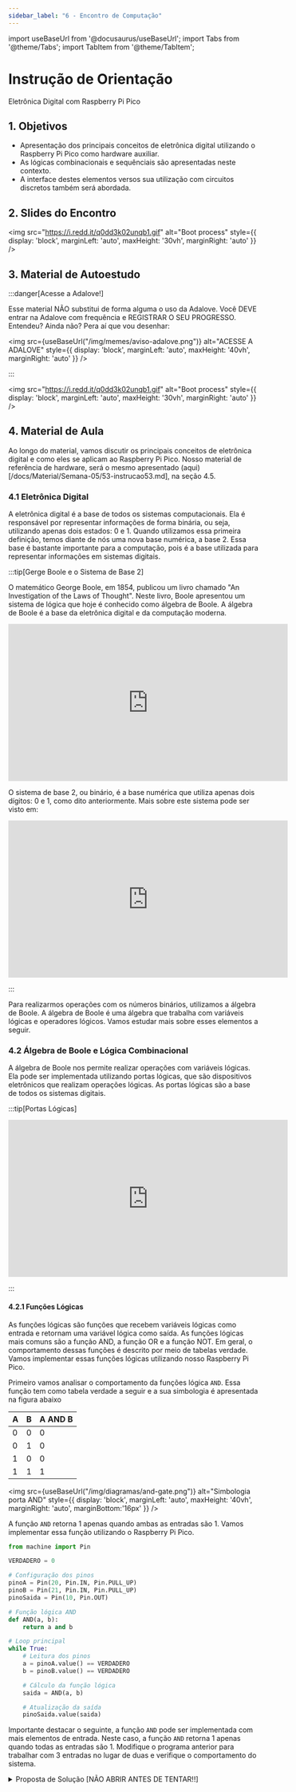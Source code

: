 ```yaml
---
sidebar_label: "6 - Encontro de Computação"
---
```


import useBaseUrl from '@docusaurus/useBaseUrl';
import Tabs from '@theme/Tabs';
import TabItem from '@theme/TabItem';

# Instrução de Orientação	

Eletrônica Digital com Raspberry Pi Pico	

## 1. Objetivos

- Apresentação dos principais conceitos de eletrônica digital utilizando o Raspberry Pi Pico como hardware auxiliar. 
- As lógicas combinacionais e sequênciais são apresentadas neste contexto.
- A interface destes elementos versos sua utilização com circuitos discretos também será abordada.

## 2. Slides do Encontro

<!-- <iframe src="https://docs.google.com/presentation/d/e/2PACX-1vSG6q7EZA2isyGW3V_1pXMM7IJquzznhrFYcQA0ygtI8Nfv7v7SvdBN_jbO2XuOBN3kg1zpmRzti5Om/embed?start=false&loop=false&delayms=3000" frameborder="0" width="75%" height="400" allowfullscreen="true" mozallowfullscreen="true" webkitallowfullscreen="true" style={{ display: 'block', marginLeft: 'auto', marginRight: 'auto' }}></iframe> -->

<img src="https://i.redd.it/q0dd3k02unqb1.gif" alt="Boot process" style={{ display: 'block', marginLeft: 'auto', maxHeight: '30vh', marginRight: 'auto' }} />

## 3. Material de Autoestudo

:::danger[Acesse a Adalove!]

Esse material NÃO substitui de forma alguma o uso da Adalove. Você DEVE entrar na Adalove com frequência e REGISTRAR O SEU PROGRESSO. Entendeu? Ainda não? Pera aí que vou desenhar:

<img src={useBaseUrl("/img/memes/aviso-adalove.png")} alt="ACESSE A ADALOVE" style={{ display: 'block', marginLeft: 'auto', maxHeight: '40vh', marginRight: 'auto' }} />

:::

<!-- <Tabs>
  <TabItem value="autoestudos-obrigatorios" label="📘 Autoestudos Obrigatórios" default>
     
    <details> 
        <summary mdxType="summary"> Python TinyDB: base de dados em arquivos JSON</summary>

        - https://www.youtube.com/watch?v=99Vm0c9eNOA
    </details> 
    
  </TabItem>
  <TabItem value="autoestudos-opcionais" label="📔 Autoestudos Opcionais">
     
        <img class="image-intro" src={useBaseUrl("/img/memes/mash_celebrando.gif")} style={{ display: 'block', marginLeft: 'auto', maxHeight: '40vh', marginRight: 'auto' }}/>

  </TabItem>
  <TabItem value="autoestudos-adicionais" label="📓 Autoestudos Adicionais">
    
    <details> 
        <summary mdxType="summary">	Lean Inception em 15 Minutos | 📎 Zup Clipes ✂️</summary>

        - https://www.youtube.com/watch?v=8BI6jFwmVPA
    </details> 

  </TabItem>
</Tabs> -->

<img src="https://i.redd.it/q0dd3k02unqb1.gif" alt="Boot process" style={{ display: 'block', marginLeft: 'auto', maxHeight: '30vh', marginRight: 'auto' }} />

## 4. Material de Aula

Ao longo do material, vamos discutir os principais conceitos de eletrônica digital e como eles se aplicam ao Raspberry Pi Pico.
Nosso material de referência de hardware, será o mesmo apresentado (aqui)[/docs/Material/Semana-05/53-instrucao53.md], na seção 4.5.

### 4.1 Eletrônica Digital

A eletrônica digital é a base de todos os sistemas computacionais. Ela é responsável por representar informações de forma binária, ou seja, utilizando apenas dois estados: 0 e 1. 
Quando utilizamos essa primeira definição, temos diante de nós uma nova base numérica, a base 2. Essa base é bastante importante para a computação, pois é a base utilizada para representar informações em sistemas digitais.

:::tip[Gerge Boole e o Sistema de Base 2]

O matemático George Boole, em 1854, publicou um livro chamado "An Investigation of the Laws of Thought". Neste livro, Boole apresentou um sistema de lógica que hoje é conhecido como álgebra de Boole. A álgebra de Boole é a base da eletrônica digital e da computação moderna.

<iframe width="560" height="315" src="https://www.youtube.com/embed/xNuqxH4aH4c?si=RLsgOpANethJnQHB" title="YouTube video player" frameborder="0" allow="accelerometer; autoplay; clipboard-write; encrypted-media; gyroscope; picture-in-picture; web-share" allowfullscreen></iframe>

O sistema de base 2, ou binário, é a base numérica que utiliza apenas dois dígitos: 0 e 1, como dito anteriormente. Mais sobre este sistema pode ser visto em:

<iframe width="560" height="315" src="https://www.youtube.com/embed/eD56zn5kYfU?si=3uw3z2HP2Zry8tmo" title="YouTube video player" frameborder="0" allow="accelerometer; autoplay; clipboard-write; encrypted-media; gyroscope; picture-in-picture; web-share" allowfullscreen></iframe>

:::

Para realizarmos operações com os números binários, utilizamos a álgebra de Boole. A álgebra de Boole é uma álgebra que trabalha com variáveis lógicas e operadores lógicos. Vamos estudar mais sobre esses elementos a seguir.

### 4.2 Álgebra de Boole e Lógica Combinacional

A álgebra de Boole nos permite realizar operações com variáveis lógicas. Ela pode ser implementada utilizando portas lógicas, que são dispositivos eletrônicos que realizam operações lógicas. As portas lógicas são a base de todos os sistemas digitais.

:::tip[Portas Lógicas]

<iframe width="560" height="315" src="https://www.youtube.com/embed/gI-qXk7XojA?si=Odk2LA0eMGVkurAu" title="YouTube video player" frameborder="0" allow="accelerometer; autoplay; clipboard-write; encrypted-media; gyroscope; picture-in-picture; web-share" allowfullscreen></iframe>

:::

#### 4.2.1 Funções Lógicas

As funções lógicas são funções que recebem variáveis lógicas como entrada e retornam uma variável lógica como saída. As funções lógicas mais comuns são a função AND, a função OR e a função NOT. Em geral, o comportamento dessas funções é descrito por meio de tabelas verdade. Vamos implementar essas funções lógicas utilizando nosso Raspberry Pi Pico. 

Primeiro vamos analisar o comportamento da funções lógica `AND`. Essa função tem como tabela verdade a seguir e a sua simbologia é apresentada na figura abaixo

| A | B | A AND B |
|---|---|---------|
| 0 | 0 |   0     |
| 0 | 1 |   0     |
| 1 | 0 |   0     |
| 1 | 1 |   1     |

<img src={useBaseUrl("/img/diagramas/and-gate.png")} alt="Simbologia porta AND" style={{ display: 'block', marginLeft: 'auto', maxHeight: '40vh', marginRight: 'auto', marginBottom:'16px' }} />

A função `AND` retorna 1 apenas quando ambas as entradas são 1. Vamos implementar essa função utilizando o Raspberry Pi Pico.

```py
from machine import Pin

VERDADERO = 0

# Configuração dos pinos
pinoA = Pin(20, Pin.IN, Pin.PULL_UP)
pinoB = Pin(21, Pin.IN, Pin.PULL_UP)
pinoSaida = Pin(10, Pin.OUT)

# Função lógica AND
def AND(a, b):
    return a and b

# Loop principal
while True:
    # Leitura dos pinos
    a = pinoA.value() == VERDADERO
    b = pinoB.value() == VERDADERO

    # Cálculo da função lógica
    saida = AND(a, b)

    # Atualização da saída
    pinoSaida.value(saida)

```
Importante destacar o seguinte, a função `AND` pode ser implementada com mais elementos de entrada. Neste caso, a função `AND` retorna 1 apenas quando todas as entradas são 1. Modifique o programa anterior para trabalhar com 3 entradas no lugar de duas e verifique o comportamento do sistema.

<details> 
  <summary mdxType="summary"> Proposta de Solução [NÃO ABRIR ANTES DE TENTAR!!]</summary>
```py
from machine import Pin

VERDADERO = 0

# Configuração dos pinos
pinoA = Pin(20, Pin.IN, Pin.PULL_UP)
pinoB = Pin(21, Pin.IN, Pin.PULL_UP)
pinoC = Pin(19, Pin.IN, Pin.PULL_UP)
pinoSaida = Pin(10, Pin.OUT)

# Função lógica AND
def AND(a, b, c):
    return a and b and c

# Loop principal
while True:
    # Leitura dos pinos
    a = pinoA.value() == VERDADERO
    b = pinoB.value() == VERDADERO
    c = pinoC.value() == VERDADERO

    # Cálculo da função lógica
    saida = AND(a, b, c)

    # Atualização da saída
    pinoSaida.value(saida)
```
</details> 

Agora vamos analisar o comportamento da função lógica `OR`. Essa função tem como tabela verdade a descrita a seguir e sua simbologia pode ser vista na figura a seguir.

| A | B | A OR B |
|---|---|--------|
| 0 | 0 |   0    |
| 0 | 1 |   1    |
| 1 | 0 |   1    |
| 1 | 1 |   1    |

<img src={useBaseUrl("/img/diagramas/or-gate.png")} alt="Simbologia porta OR" style={{ display: 'block', marginLeft: 'auto', maxHeight: '40vh', marginRight: 'auto', marginBottom:'16px' }} />

Podemos observar um comportamento diferente aqui. A função `OR` retorna 1 quando pelo menos uma das entradas é 1. Vamos implementar essa função utilizando o Raspberry Pi Pico.

```py
from machine import Pin

VERDADERO = 0

# Configuração dos pinos
pinoA = Pin(20, Pin.IN, Pin.PULL_UP)
pinoB = Pin(21, Pin.IN, Pin.PULL_UP)
pinoSaida = Pin(10, Pin.OUT)

# Função lógica OR
def OR(a, b):
    return a or b

# Loop principal
while True:
    # Leitura dos pinos
    a = pinoA.value() == VERDADERO
    b = pinoB.value() == VERDADERO

    # Cálculo da função lógica
    saida = OR(a, b)

    # Atualização da saída
    pinoSaida.value(saida)
```

Assim como a função lógica `AND`, a função `OR` pode ser aplicada em mais entradas, tendo sua saída como verdadeira quando ao menos uma delas for verdadeira. Modifique o programa anterior para implementar a lógica com 3 entradas.

<details> 
  <summary mdxType="summary"> Proposta de Solução [NÃO ABRIR ANTES DE TENTAR!!]</summary>
```py
from machine import Pin

VERDADERO = 0

# Configuração dos pinos
pinoA = Pin(20, Pin.IN, Pin.PULL_UP)
pinoB = Pin(21, Pin.IN, Pin.PULL_UP)
pinoC = Pin(19, Pin.IN, Pin.PULL_UP)
pinoSaida = Pin(10, Pin.OUT)

# Função lógica AND
def OR(a, b, c):
    return a or b or c

# Loop principal
while True:
    # Leitura dos pinos
    a = pinoA.value() == VERDADERO
    b = pinoB.value() == VERDADERO
    c = pinoC.value() == VERDADERO

    # Cálculo da função lógica
    saida = OR(a, b, c)

    # Atualização da saída
    pinoSaida.value(saida)
```
</details> 

Uma última função lógica que vamos implementar é a função `NOT`. Essa função tem como tabela verdade e simbologia os elementos a seguir:

| A | NOT A |
|---|-------|
| 0 |   1   |
| 1 |   0   |

<img src={useBaseUrl("/img/diagramas/not-gate.png")} alt="Simbologia porta NOT" style={{ display: 'block', marginLeft: 'auto', maxHeight: '40vh', marginRight: 'auto', marginBottom:'16px' }} />

A função `NOT` tem por comportamento inverter o estado de uma entrada. Vamos implementar essa função utilizando o Raspberry Pi Pico.

```py
from machine import Pin

VERDADERO = 0

# Configuração dos pinos
pinoA = Pin(20, Pin.IN, Pin.PULL_UP)
pinoSaida = Pin(10, Pin.OUT)

# Função lógica OR
def NOT(a):
    return not a

# Loop principal
while True:
    # Leitura dos pinos
    a = pinoA.value() == VERDADERO

    # Cálculo da função lógica
    saida = NOT(a)

    # Atualização da saída
    pinoSaida.value(saida)
```

A função `NOT` pode ser utilizada para inverter o estado de mais elementos. Ela pode ser utilizada em combinação com mais elementos lógicos para criar expressões mais complexas.

:::tip[Portas Lógicas Discretas]

Além do comportamento por software, existem as portas lógicas implementas em circuitos eletrônicos. Eles são chamados de componentes discretos e podem ser utilizados na construção de soluções digitais. Assim como nosso microcontrolador, esses dispositivos possuem seus manuais de referência (também chamados de *datasheets*), que descrevem o que cada circuito faz.

Quando eles vão ser comprados no mercado, eles são identificados por um código, que pode ser consultado no datasheet. Por exemplo, a porta lógica `AND` é identificada pelo código `7408`.

<iframe width="560" height="315" src="https://www.youtube.com/embed/cdMJvFT-Afc?si=Hpm3OF4eNTMbfCJI" title="YouTube video player" frameborder="0" allow="accelerometer; autoplay; clipboard-write; encrypted-media; gyroscope; picture-in-picture; web-share" allowfullscreen></iframe>

:::

Podemos utilizar os circuitos de forma combinada. Esses circuitos são chamados de circuitos combinacionais. Eles são circuitos que realizam operações lógicas com base nas entradas e retornam um resultado. Vamos implementar um circuito combinacional utilizando o Raspberry Pi Pico.
Analise o circuito a seguir:

<img src={useBaseUrl("/img/diagramas/circuito-material-combinacional.png")} alt="Simbologia porta AND" style={{ display: 'block', marginLeft: 'auto', maxHeight: '40vh', marginRight: 'auto', marginBottom:'16px' }} />

Avaliando o circuito acima, podemos descrever o seu comportamento utilizando uma expressão booleana. A saída do circuito é dada por:

> S = ((A AND B) OR C) AND (NOT D)

Essa mesma expressão pode ser reescrita utilizando uma notação matemática:

> S = ((A . B) + C) . (!D)

Portanto, podemos verificar o seguinte:
- `Operação AND`: Utilizar o operador `.`
- `Operação OR`: Utilizar o operador `+`
- `Operação NOT`: Utilizar o operador `!`

Agora, para descrever o comportamento deste circuito com a Pico:

```py
from machine import Pin

VERDADERO = 0

# Configuração dos pinos
pinoA = Pin(21, Pin.IN, Pin.PULL_UP)
pinoB = Pin(20, Pin.IN, Pin.PULL_UP)
pinoC = Pin(19, Pin.IN, Pin.PULL_UP)
pinoD = Pin(18, Pin.IN, Pin.PULL_UP)
pinoSaida = Pin(10, Pin.OUT)

# Função lógica que desejamos implementar
def comportamento(a,b,c,d):
    return ((a and b) or c) and (not d)

while True:
  a = pinoA.value() == VERDADERO
  b = pinoB.value() == VERDADERO
  c = pinoC.value() == VERDADERO
  d = pinoD.value() == VERDADERO

  saida.value(comportamento(a,b,c,d))
```

Podemos fazer o processo inverso, ou seja, a partir de uma expressão booleana, podemos criar um circuito combinacional. Vamos analisar a expressão a seguir:

> S = (!A . B) . (C + D)

Qual será o circuito que implementa essa expressão e o código para ela?

<details> 
  <summary mdxType="summary"> Proposta de Solução - Circuito [NÃO ABRIR ANTES DE TENTAR!!]</summary>
<img src={useBaseUrl("/img/diagramas/circuito-combinacional-2-material.png")} alt="Simbologia porta AND" style={{ display: 'block', marginLeft: 'auto', maxHeight: '40vh', marginRight: 'auto', marginBottom:'16px' }} />
</details> 

<details> 
  <summary mdxType="summary"> Proposta de Solução - Código [NÃO ABRIR ANTES DE TENTAR!!]</summary>

```py
from machine import Pin

VERDADERO = 0

# Configuração dos pinos
pinoA = Pin(21, Pin.IN, Pin.PULL_UP)
pinoB = Pin(20, Pin.IN, Pin.PULL_UP)
pinoC = Pin(19, Pin.IN, Pin.PULL_UP)
pinoD = Pin(18, Pin.IN, Pin.PULL_UP)
pinoSaida = Pin(10, Pin.OUT)

# Função lógica que desejamos implementar
def comportamento(a,b,c,d):
    return ((not a) and b) and (c or d)

while True:
  a = pinoA.value() == VERDADERO
  b = pinoB.value() == VERDADERO
  c = pinoC.value() == VERDADERO
  d = pinoD.value() == VERDADERO

  saida.value(comportamento(a,b,c,d))
```

</details> 

Existem outras funções lógicas que valem a pena ser descritas:
- `NAND`: A função `NAND` retorna 0 quando todas as entradas são 1.
- `NOR`: A função `NOR` retorna 0 quando pelo menos uma das entradas é 1.
- `XOR`: A função `XOR` retorna 1 quando as entradas são diferentes. 
- `XNOR`: A função `XNOR` retorna 1 quando as entradas são iguais.

:::tip[Simplificação de Circuitos e Mapas de Karnaugh]

Quando os circuitos eram construídos apenas com componentes discretos, era necessário simplificar as expressões booleanas para que o circuito fosse mais eficiente. Para isso, era utilizado o mapa de Karnaugh. O mapa de Karnaugh é uma ferramenta que permite simplificar expressões booleanas de forma visual.

Para saber mais sobre mapas de Karnough, assista o vídeo a seguir:

<iframe width="560" height="315" src="https://www.youtube.com/embed/RO5alU6PpSU?si=Iujpjs99j6z54c1x" title="YouTube video player" frameborder="0" allow="accelerometer; autoplay; clipboard-write; encrypted-media; gyroscope; picture-in-picture; web-share" allowfullscreen></iframe>

:::


### 4.3 Lógica Sequencial

Até esse momento, avaliamos circuitos que realizam operações lógicas com base nas entradas e retornam um resultado. Esses circuitos são chamados de circuitos combinacionais. Agora, vamos avaliar circuitos que possuem memória, ou seja, circuitos que armazenam informações. Esses circuitos são chamados de circuitos sequenciais.

Diferente dos circuitos combinacionais, os circuitos sequenciais possuem um estado interno que é alterado com base nas entradas e no estado atual. Vamos implementar um circuito sequencial utilizando o Raspberry Pi Pico.

Os flip-flops são os elementos básicos dos circuitos sequenciais. Eles são circuitos que possuem dois estados: 0 e 1. Eles possuem uma entrada chamada de `clock` que é responsável por alterar o estado do flip-flop. Existem vários tipos de flip-flops, mas os mais comuns são o flip-flop RS, o flip-flop D, o flip-flop JK e o flip-flop T.

:::tip[Resumo do Funcionamento dos Flip-Flop]

<iframe width="560" height="315" src="https://www.youtube.com/embed/Hi7rK0hZnfc?si=_jRayjt83IrkrtOP" title="YouTube video player" frameborder="0" allow="accelerometer; autoplay; clipboard-write; encrypted-media; gyroscope; picture-in-picture; web-share" allowfullscreen></iframe>

:::

O Flip-Flop do tipo RS é o elemento mais simples. Ele possui duas entradas: `R` e `S`. Quando `R` é 1 e `S` é 0, o flip-flop é resetado. Quando `R` é 0 e `S` é 1, o flip-flop é setado. Quando `R` e `S` são 0, o flip-flop mantém o seu estado. Vamos implementar um flip-flop RS utilizando o Raspberry Pi Pico.

<img src="https://www.newtoncbraga.com.br/images/stories/artigo2019/cur5006_0005.gif" alt="Simbologia porta AND" style={{ display: 'block', marginLeft: 'auto', maxHeight: '40vh', marginRight: 'auto', marginBottom:'16px' }} />
<p align="center">Retirado de https://www.newtoncbraga.com.br/images/stories/artigo2019/cur5006_0005.gif</p>

```py
from machine import Pin

VERDADERO = 0

# Configuração dos pinos
pinoR = Pin(20, Pin.IN, Pin.PULL_UP)
pinoS = Pin(21, Pin.IN, Pin.PULL_UP)
pinoQ = Pin(10, Pin.OUT)
pinoQ_ = Pin(11, Pin.OUT)

# Função lógica que desejamos implementar
def flipflop_rs(r,s):
    if r and not s:
        return 0, 1
    elif not r and s:
        return 1, 0
    else:
        return 0, 0

while True:
  r = pinoR.value() == VERDADERO
  s = pinoS.value() == VERDADERO

  q, q_ = flipflop_rs(r,s)
  pinoQ.value(q)
  pinoQ_.value(q_)

```

Agora vamos adicionar o comportamento de um sinal de `CLOCK` no nosso sistema. O `CLOCK` tem como objetivo alterar o estado do flip-flop. Vamos implementar um flip-flop RS com `CLOCK` utilizando o Raspberry Pi Pico.

```py
from machine import Pin

VERDADERO = 0

# Configuração dos pinos
pinoR = Pin(20, Pin.IN, Pin.PULL_UP)
pinoS = Pin(21, Pin.IN, Pin.PULL_UP)
pinoClock = Pin(19, Pin.IN, Pin.PULL_UP)
pinoQ = Pin(10, Pin.OUT)
pinoQ_ = Pin(11, Pin.OUT)

# Função lógica que desejamos implementar
def flipflop_rs(r,s,clk):
    if clk:
        if r and not s:
            return 0, 1
        elif not r and s:
            return 1, 0
        else:
            return 0, 0
    else:
        return q, q_

while True:
  r = pinoR.value() == VERDADERO
  s = pinoS.value() == VERDADERO
  clk = pinoClock.value() == VERDADERO

  q, q_ = flipflop_rs(r,s,clk)
  pinoQ.value(q)
  pinoQ_.value(q_)

```



<img src="https://i.redd.it/q0dd3k02unqb1.gif" alt="Boot process" style={{ display: 'block', marginLeft: 'auto', maxHeight: '30vh', marginRight: 'auto' }} />